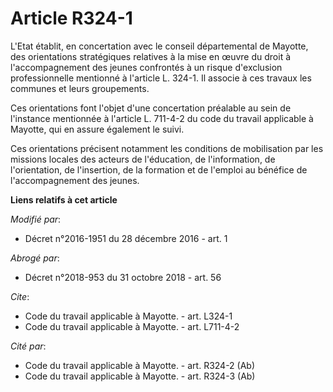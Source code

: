 # Article R324-1

L'Etat établit, en concertation avec le conseil départemental de Mayotte, des orientations stratégiques relatives à la mise
en œuvre du droit à l'accompagnement des jeunes confrontés à un risque d'exclusion professionnelle mentionné à l'article L.
324-1. Il associe à ces travaux les communes et leurs groupements. 

Ces orientations font l'objet d'une concertation préalable au sein de l'instance mentionnée à l'article L. 711-4-2 du code du
travail applicable à Mayotte, qui en assure également le suivi. 

Ces orientations précisent notamment les conditions de mobilisation par les missions locales des acteurs de l'éducation, de
l'information, de l'orientation, de l'insertion, de la formation et de l'emploi au bénéfice de l'accompagnement des jeunes.

**Liens relatifs à cet article**

_Modifié par_:

  - Décret n°2016-1951 du 28 décembre 2016 - art. 1

_Abrogé par_:

  - Décret n°2018-953 du 31 octobre 2018 - art. 56

_Cite_:

  - Code du travail applicable à Mayotte. - art. L324-1
  - Code du travail applicable à Mayotte. - art. L711-4-2

_Cité par_:

  - Code du travail applicable à Mayotte. - art. R324-2 (Ab)
  - Code du travail applicable à Mayotte. - art. R324-3 (Ab)
